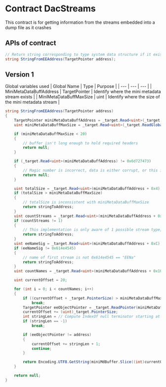 # Contract DacStreams

This contract is for getting information from the streams embedded into a dump file as it crashes

## APIs of contract

``` csharp
// Return string corresponding to type system data structure if it exists, or null otherwise
string StringFromEEAddress(TargetPointer address);
```

## Version 1

Global variables used
| Global Name | Type | Purpose |
| --- | --- | --- |
| MiniMetaDataBuffAddress | TargetPointer | Identify where the mini metadata stream exists |
| MiniMetaDataBuffMaxSize | uint | Identify where the size of the mini metadata stream |

``` csharp
string StringFromEEAddress(TargetPointer address)
{
    TargetPointer miniMetaDataBuffAddress = _target.Read<uint>(_target.ReadGlobalPointer(Constants.Globals.MiniMetaDataBuffAddress));
    uint miniMetaDataBuffMaxSize = _target.Read<uint>(_target.ReadGlobalPointer(Constants.Globals.MiniMetaDataBuffMaxSize));

    if (miniMetaDataBuffMaxSize < 20)
    {
        // buffer isn't long enough to hold required headers
        return null;
    }

    if (_target.Read<uint>(miniMetaDataBuffAddress) != 0x6d727473)
    {
        // Magic number is incorrect, data is either corrupt, or this is not a crash dump with embedded mini metadata streams
        return null;
    }

    uint totalSize = _target.Read<uint>(miniMetaDataBuffAddress + 0x4);
    if (totalSize > miniMetaDataBuffMaxSize)
    {
        // totalSize is inconsistent with miniMetaDataBuffMaxSize
        return stringToAddress;
    }
    uint countStreams = _target.Read<uint>(miniMetaDataBuffAddress + 0x8);
    if (countStreams != 1)
    {
        // This implementation is only aware of 1 possible stream type, so only 1 can exist
        return stringToAddress;
    }
    uint eeNameSig = _target.Read<uint>(miniMetaDataBuffAddress + 0xC);
    if (eeNameSig != 0x614e4545)
    {
        // name of first stream is not 0x614e4545 == "EENa"
        return stringToAddress;
    }
    uint countNames = _target.Read<uint>(miniMetaDataBuffAddress + 0x10);

    uint currentOffset = 20;

    for (int i = 0; i < countNames; i++)
    {
        if ((currentOffset + _target.PointerSize) > miniMetaDataBuffMaxSize)
            break;
        TargetPointer eeObjectPointer = _target.ReadPointer(miniMetaDataBuffAddress + currentOffset);
        currentOffset += (uint)_target.PointerSize;
        int stringLen = // Compute IndexOf null terminator starting at currentOffset, or -1 if it can't be found within miniMetaDataBuffMaxSize
        if (stringLen == -1)
            break;

        if (eeObjectPointer != address)
        {
            currentOffset += stringLen + 1;
            continue;
        }

        return Encoding.UTF8.GetString(miniMdBuffer.Slice((int)currentOffset, stringLen));
    }

    return null;
}
```
